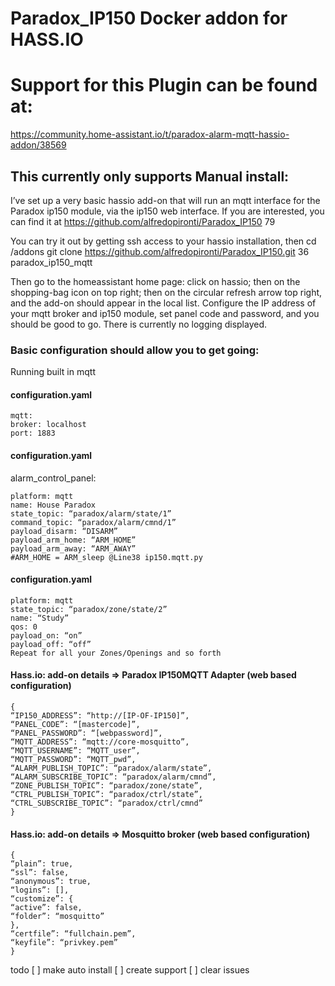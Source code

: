 # Paradox_IP150 Docker addon for HASS.IO

# Support for this Plugin can be found at:

https://community.home-assistant.io/t/paradox-alarm-mqtt-hassio-addon/38569

## This currently only supports Manual install:


I’ve set up a very basic hassio add-on that will run an mqtt interface for the Paradox ip150 module, via the ip150 web interface. If you are interested, you can find it at https://github.com/alfredopironti/Paradox_IP150 79

You can try it out by getting ssh access to your hassio installation, then
cd /addons
git clone https://github.com/alfredopironti/Paradox_IP150.git 36 paradox_ip150_mqtt

Then go to the homeassistant home page: click on hassio; then on the shopping-bag icon on top right; 
then on the circular refresh arrow top right, and the add-on should appear in the local list. 
Configure the IP address of your mqtt broker and ip150 module, set panel code and password, and you should be good to go.
There is currently no logging displayed.








### Basic configuration should allow you to get going:

Running built in mqtt

#### configuration.yaml
```
mqtt:
broker: localhost
port: 1883
```
#### configuration.yaml

alarm_control_panel:
```
platform: mqtt
name: House Paradox
state_topic: “paradox/alarm/state/1”
command_topic: “paradox/alarm/cmnd/1”
payload_disarm: “DISARM”
payload_arm_home: “ARM_HOME”
payload_arm_away: “ARM_AWAY”
#ARM_HOME = ARM_sleep @Line38 ip150.mqtt.py
```
#### configuration.yaml
```
platform: mqtt
state_topic: “paradox/zone/state/2”
name: “Study”
qos: 0
payload_on: “on”
payload_off: “off”
Repeat for all your Zones/Openings and so forth
```
#### Hass.io: add-on details => Paradox IP150MQTT Adapter (web based configuration)
```
{
“IP150_ADDRESS”: “http://[IP-OF-IP150]”,
“PANEL_CODE”: “[mastercode]”,
“PANEL_PASSWORD”: “[webpassword]”,
“MQTT_ADDRESS”: “mqtt://core-mosquitto”,
“MQTT_USERNAME”: “MQTT_user”,
“MQTT_PASSWORD”: “MQTT_pwd”,
“ALARM_PUBLISH_TOPIC”: “paradox/alarm/state”,
“ALARM_SUBSCRIBE_TOPIC”: “paradox/alarm/cmnd”,
“ZONE_PUBLISH_TOPIC”: “paradox/zone/state”,
“CTRL_PUBLISH_TOPIC”: “paradox/ctrl/state”,
“CTRL_SUBSCRIBE_TOPIC”: “paradox/ctrl/cmnd”
}
```
#### Hass.io: add-on details => Mosquitto broker (web based configuration)
```
{
“plain”: true,
“ssl”: false,
“anonymous”: true,
“logins”: [],
“customize”: {
“active”: false,
“folder”: “mosquitto”
},
“certfile”: “fullchain.pem”,
“keyfile”: “privkey.pem”
}
```

todo
[ ] make auto install
[ ] create support
[ ] clear issues
